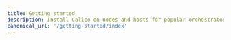 ```yaml
---
title: Getting started
description: Install Calico on nodes and hosts for popular orchestrators, and install the calicoctl command line interface (CLI) tool. 
canonical_url: '/getting-started/index'
---
```

